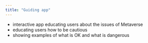 ```yaml
---
title: "Guiding app"
---
```

- interactive app educating users about the issues of Metaverse
- educating users how to be cautious
- showing examples of what is OK and what is dangerous